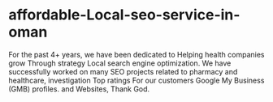 # affordable-Local-seo-service-in-oman
For the past 4+ years, we have been dedicated to Helping health companies grow Through strategy Local search engine optimization. We have successfully worked on many SEO projects related to pharmacy and healthcare, investigation Top ratings For our customers Google My Business (GMB) profiles. and Websites, Thank God.
